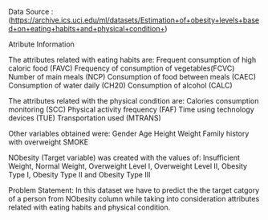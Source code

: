 Data Source : (https://archive.ics.uci.edu/ml/datasets/Estimation+of+obesity+levels+based+on+eating+habits+and+physical+condition+)

Atribute Information

The attributes related with eating habits are:
Frequent consumption of high caloric food (FAVC)
Frequency of consumption of vegetables(FCVC)
Number of main meals (NCP)
Consumption of food between meals (CAEC)
Consumption of water daily (CH20)
Consumption of alcohol (CALC)

The attributes related with the physical condition are:
Calories consumption monitoring (SCC)
Physical activity frequency (FAF)
Time using technology devices (TUE)
Transportation used (MTRANS)

Other variables obtained were:
Gender
Age
Height
Weight
Family history with overweight
SMOKE

NObesity (Target variable) was created with the values of: Insufficient Weight, Normal Weight, Overweight Level I, Overweight Level II, Obesity Type I, Obesity Type II and Obesity Type III

Problem Statement: 
  In this dataset we have to predict the the target catgory of a person from NObesity column while taking into consideration attributes related with eating habits and physical condition.  
